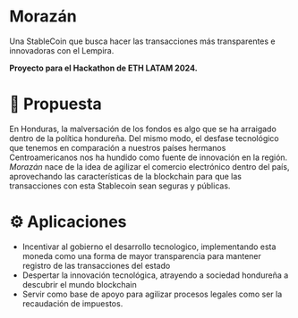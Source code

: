 # Morazán
Una StableCoin que busca hacer las transacciones más transparentes e innovadoras con el Lempira. 

**Proyecto para el Hackathon de ETH LATAM 2024.**

# 🧠 Propuesta
En Honduras, la malversación de los fondos es algo que se ha arraigado dentro de la política hondureña. Del mismo modo, el desfase tecnológico que tenemos en comparación a nuestros países hermanos Centroamericanos nos ha hundido como fuente de innovación en la región.
*Morazán* nace de la idea de agilizar el comercio electrónico dentro del país, aprovechando las características de la blockchain para que las transacciones con esta Stablecoin sean seguras y públicas.

# ⚙ Aplicaciones
- Incentivar al gobierno el desarrollo tecnologico, implementando esta moneda como una forma de mayor transparencia para mantener registro de las transacciones del estado
- Despertar la innovación tecnológica, atrayendo a sociedad hondureña a descubrir el mundo blockchain
- Servir como base de apoyo para agilizar procesos legales como ser la recaudación de impuestos.